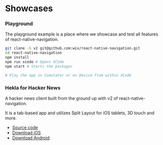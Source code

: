 # Showcases

### Playground

The playground example is a place where we showcase and test all features of react-native-navigation.

```bash
git clone -b v2 git@github.com:wix/react-native-navigation.git
cd react-native-navigation
npm install
npm run xcode # Opens XCode
npm start # Starts the packager

# Play the app in Simulator or on Device from within XCode
```

### Hekla for Hacker News

A hacker news client built from the ground up with v2 of react-native-navigation. 

It is a tab-based app and utilizes Split Layout for iOS tablets, 3D touch and more.

- [Source code](https://github.com/birkir/hekla)
- [Download iOS](https://itunes.apple.com/us/app/hekla/id1405096983?mt=8)
- [Download Android](https://play.google.com/store/apps/details?id=is.pipe.hekla)
